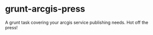 # grunt-arcgis-press
A grunt task covering your arcgis service publishing needs. Hot off the press!
